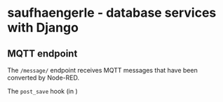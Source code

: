 # saufhaengerle - database services with Django


## MQTT endpoint

The `/message/` endpoint receives MQTT messages that have been converted by Node-RED.

The `post_save` hook (in )